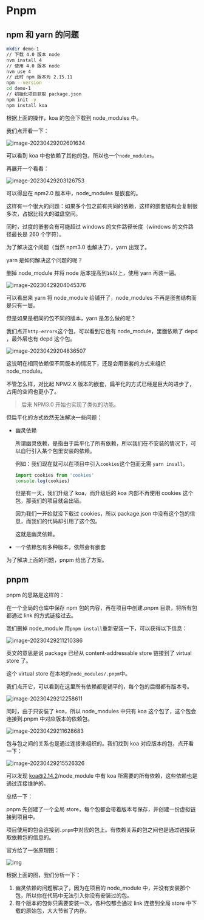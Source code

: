 # Pnpm

## npm 和 yarn 的问题

```bash
mkdir demo-1
// 下载 4.0 版本 node
nvm install 4
// 使用 4.0 版本 node
nvm use 4
// 此时 npm 版本为 2.15.11
npm --version
cd demo-1
// 初始化项目获取 package.json
npm init -y
npm install koa
```

根据上面的操作，koa 的包会下载到 node_modules 中。

我们点开看一下：

![image-20230429202601634](https://raw.githubusercontent.com/18888628835/image-cloud/main/assets202307051225477.png)

可以看到 koa 中也依赖了其他的包，所以也一个`node_modules`。

再展开一个看看：

![image-20230429203126753](https://raw.githubusercontent.com/18888628835/image-cloud/main/assets202307051225537.png)

可以得出在 npm2.0 版本中，node_modules 是嵌套的。

这样有一个很大的问题：如果多个包之前有共同的依赖，这样的嵌套结构会复制很多次，占据比较大的磁盘空间。

同时，过度的嵌套会有可能超过 windows 的文件路径长度（windows 的文件路径最长是 260 个字符）。

为了解决这个问题（当然 npm3.0 也解决了），yarn 出现了。

yarn 是如何解决这个问题的呢？

删掉 node_module 并将 node 版本提高到`16`以上，使用 yarn 再装一遍。

![image-20230429204045376](https://raw.githubusercontent.com/18888628835/image-cloud/main/assets202307051225656.png)

可以看出来 yarn 将 node_module 给铺开了，node_modules 不再是嵌套结构而是只有一层。

但是如果是相同的包不同的版本，yarn 是怎么做的呢？

我们点开`http-errors`这个包，可以看到它也有 node_module，里面依赖了 depd ，最外层也有 depd 这个包。

![image-20230429204836507](https://raw.githubusercontent.com/18888628835/image-cloud/main/assets202307051225619.png)

这说明在相同依赖但不同版本的情况下，还是会用嵌套的方式来组织 node_module。

不管怎么样，对比起 NPM2.X 版本的嵌套，扁平化的方式已经是巨大的进步了，占用的空间也更小了。

> 后来 NPM3.0 开始也实现了类似的功能。

但扁平化的方式依然无法解决一些问题：

- 幽灵依赖

  所谓幽灵依赖，是指由于扁平化了所有依赖，所以我们在不安装的情况下，可以自行引入某个包里安装的依赖。

  例如：我们现在就可以在项目中引入`cookies`这个包而无需 `yarn insall`。

  ```js
  import cookies from 'cookies'
  console.log(cookies)
  ```

  但是有一天，我们升级了 koa，而升级后的 koa 内部不再使用 cookies 这个包，那我们的项目就会出错。

  因为我们一开始就没下载过 cookies，所以 package.json 中没有这个包的信息，而我们的代码却引用了这个包。

  这就是幽灵依赖。

- 一个依赖包有多种版本，依然会有嵌套

为了解决上面的问题，pnpm 给出了方案。

## pnpm

pnpm 的思路是这样的：

在一个全局的仓库中保存 npm 包的内容，再在项目中创建.pnpm 目录，将所有包都通过 link 的方式链接过去。

我们删掉 node_module 用`pnpm install`重新安装一下，可以获得以下信息：

![image-20230429211210386](https://raw.githubusercontent.com/18888628835/image-cloud/main/assets202307051225913.png)

英文的意思是说 package 已经从 content-addressable store 链接到了 virtual store 了。

这个 virtual store 在本地的`node_modules/.pnpm`中。

我们点开它，可以看到在这里所有依赖都是铺平的，每个包的后缀都有版本号。

![image-20230429212258611](https://raw.githubusercontent.com/18888628835/image-cloud/main/assets202307051225254.png)

同时，由于只安装了 koa，所以 node_modules 中只有 koa 这个包了，这个包会连接到.pnpm 中对应版本的依赖包。

![image-20230429211628683](https://raw.githubusercontent.com/18888628835/image-cloud/main/assets202307051225263.png)

包与包之间的关系也是通过连接来组织的。我们找到 koa 对应版本的包，点开看一下：

![image-20230429215526326](https://raw.githubusercontent.com/18888628835/image-cloud/main/assets202307051225318.png)

可以发现 koa@2.14.2/node_module 中有 koa 所需要的所有依赖，这些依赖也是通过连接维护的。

总结一下：

pnpm 先创建了一个全局 store，每个包都会带着版本号保存，并创建一份虚拟链接到项目中。

项目使用的包会连接到`.pnpm`中对应的包上。有依赖关系的包之间也是通过链接获取依赖包的信息的。

官方给了一张原理图：

![img](https://p1-juejin.byteimg.com/tos-cn-i-k3u1fbpfcp/326a2090786e4d16b2d6fce25e876680~tplv-k3u1fbpfcp-zoom-in-crop-mark:1512:0:0:0.awebp?)

根据上面的图，我们分析一下：

1. 幽灵依赖的问题解决了，因为在项目的 node_module 中，并没有安装那个包，所以你在代码中无法引入你没有安装过的包。
2. 每个版本的包你只需要安装一次，各种包都会通过 link 连接到全局 store 中下载的原始包，大大节省了内存。
